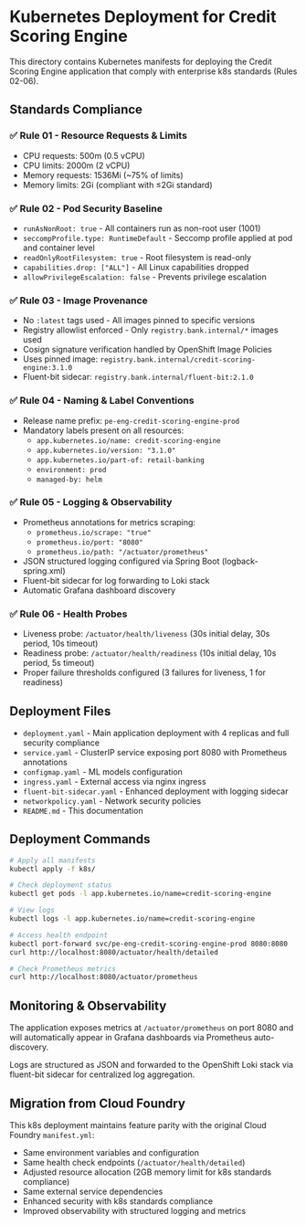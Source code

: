# Kubernetes Deployment for Credit Scoring Engine

This directory contains Kubernetes manifests for deploying the Credit Scoring Engine application that comply with enterprise k8s standards (Rules 02-06).

## Standards Compliance

### ✅ Rule 01 - Resource Requests & Limits
- CPU requests: 500m (0.5 vCPU)
- CPU limits: 2000m (2 vCPU) 
- Memory requests: 1536Mi (~75% of limits)
- Memory limits: 2Gi (compliant with ≤2Gi standard)

### ✅ Rule 02 - Pod Security Baseline
- `runAsNonRoot: true` - All containers run as non-root user (1001)
- `seccompProfile.type: RuntimeDefault` - Seccomp profile applied at pod and container level
- `readOnlyRootFilesystem: true` - Root filesystem is read-only
- `capabilities.drop: ["ALL"]` - All Linux capabilities dropped
- `allowPrivilegeEscalation: false` - Prevents privilege escalation

### ✅ Rule 03 - Image Provenance
- No `:latest` tags used - All images pinned to specific versions
- Registry allowlist enforced - Only `registry.bank.internal/*` images used
- Cosign signature verification handled by OpenShift Image Policies
- Uses pinned image: `registry.bank.internal/credit-scoring-engine:3.1.0`
- Fluent-bit sidecar: `registry.bank.internal/fluent-bit:2.1.0`

### ✅ Rule 04 - Naming & Label Conventions
- Release name prefix: `pe-eng-credit-scoring-engine-prod`
- Mandatory labels present on all resources:
  - `app.kubernetes.io/name: credit-scoring-engine`
  - `app.kubernetes.io/version: "3.1.0"`
  - `app.kubernetes.io/part-of: retail-banking`
  - `environment: prod`
  - `managed-by: helm`

### ✅ Rule 05 - Logging & Observability
- Prometheus annotations for metrics scraping:
  - `prometheus.io/scrape: "true"`
  - `prometheus.io/port: "8080"`
  - `prometheus.io/path: "/actuator/prometheus"`
- JSON structured logging configured via Spring Boot (logback-spring.xml)
- Fluent-bit sidecar for log forwarding to Loki stack
- Automatic Grafana dashboard discovery

### ✅ Rule 06 - Health Probes
- Liveness probe: `/actuator/health/liveness` (30s initial delay, 30s period, 10s timeout)
- Readiness probe: `/actuator/health/readiness` (10s initial delay, 10s period, 5s timeout)
- Proper failure thresholds configured (3 failures for liveness, 1 for readiness)

## Deployment Files

- `deployment.yaml` - Main application deployment with 4 replicas and full security compliance
- `service.yaml` - ClusterIP service exposing port 8080 with Prometheus annotations
- `configmap.yaml` - ML models configuration
- `ingress.yaml` - External access via nginx ingress
- `fluent-bit-sidecar.yaml` - Enhanced deployment with logging sidecar
- `networkpolicy.yaml` - Network security policies
- `README.md` - This documentation

## Deployment Commands

```bash
# Apply all manifests
kubectl apply -f k8s/

# Check deployment status
kubectl get pods -l app.kubernetes.io/name=credit-scoring-engine

# View logs
kubectl logs -l app.kubernetes.io/name=credit-scoring-engine

# Access health endpoint
kubectl port-forward svc/pe-eng-credit-scoring-engine-prod 8080:8080
curl http://localhost:8080/actuator/health/detailed

# Check Prometheus metrics
curl http://localhost:8080/actuator/prometheus
```

## Monitoring & Observability

The application exposes metrics at `/actuator/prometheus` on port 8080 and will automatically appear in Grafana dashboards via Prometheus auto-discovery.

Logs are structured as JSON and forwarded to the OpenShift Loki stack via fluent-bit sidecar for centralized log aggregation.

## Migration from Cloud Foundry

This k8s deployment maintains feature parity with the original Cloud Foundry `manifest.yml`:
- Same environment variables and configuration
- Same health check endpoints (`/actuator/health/detailed`)
- Adjusted resource allocation (2GB memory limit for k8s standards compliance)
- Same external service dependencies
- Enhanced security with k8s standards compliance
- Improved observability with structured logging and metrics
